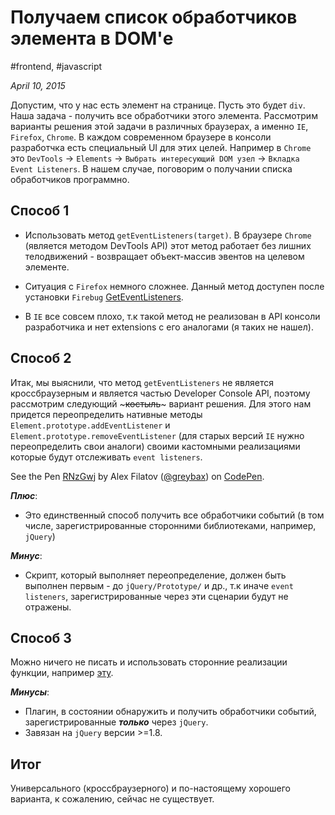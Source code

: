 # Получаем список обработчиков элемента в DOM'е

#frontend, #javascript

_April 10, 2015_

Допустим, что у нас есть элемент на странице. Пусть это будет ```div```. Наша задача - получить все обработчики этого элемента. Рассмотрим варианты решения этой задачи в различных браузерах, а именно ```IE```, ```Firefox```, ```Chrome```. В каждом современном браузере в консоли разработчка есть специальный UI для этих целей. Например в ```Chrome``` это ```DevTools``` -> ```Elements``` -> ```Выбрать интересующий DOM узел``` -> ```Вкладка Event Listeners```. В нашем случае, поговорим о получании списка обработчиков программно.

## Способ 1
* Использовать метод ```getEventListeners(target)```. В браузере ```Chrome``` (является методом DevTools API) этот метод работает без лишних телодвижений - возвращает объект-массив эвентов на целевом элементе.

* Ситуация с ```Firefox``` немного сложнее. Данный метод доступен после установки ```Firebug``` [GetEventListeners](http://getfirebug.com/wiki/index.php/GetEventListeners).

* В ```IE``` все совсем плохо, т.к такой метод не реализован в API консоли разработчика и нет extensions с его аналогами (я таких не нашел).

## Способ 2
Итак, мы выяснили, что метод ```getEventListeners``` не является кроссбраузерным и является частью Developer Console API, поэтому рассмотрим следующий ~~~костыль~~~ вариант решения. Для этого нам придется переопределить нативные методы ```Element.prototype.addEventListener``` и ```Element.prototype.removeEventListener``` (для старых версий ```IE``` нужно переопределить свои аналоги) своими кастомными реализациями которые будут отслеживать ```event listeners```.

<p data-height="268" data-theme-id="0" data-slug-hash="RNzGwj" data-default-tab="result" data-user="greybax" class='codepen'>See the Pen <a href='http://codepen.io/greybax/pen/RNzGwj/'>RNzGwj</a> by Alex Filatov (<a href='http://codepen.io/greybax'>@greybax</a>) on <a href='http://codepen.io'>CodePen</a>.</p>
<script async src="//assets.codepen.io/assets/embed/ei.js"></script>

***Плюс***:

* Это единственный способ получить все обработчики событий (в том числе, зарегистрированные сторонними библиотеками, например, ```jQuery```)

***Минус***:

* Cкрипт, который выполняет переопределение, должен быть выполнен первым - до ```jQuery/Prototype/``` и др., т.к иначе ```event listeners```, зарегистрированные через эти сценарии будут не отражены.

## Способ 3
Можно ничего не писать и использовать сторонние реализации функции, например [эту](https://github.com/alvinteh/geteventlisteners).

***Минусы***:

* Плагин, в состоянии обнаружить и получить обработчики событий, зарегистрированные ***только*** через ```jQuery```.
* Завязан на ```jQuery``` версии >=1.8.

## Итог
Универсального (кроссбраузерного) и по-настоящему хорошего варианта, к сожалению, сейчас не существует.